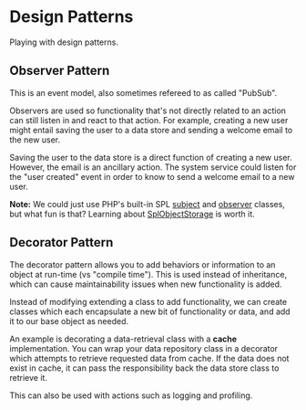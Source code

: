 # Design Patterns

Playing with design patterns.

## Observer Pattern

This is an event model, also sometimes refereed to as called "PubSub".

Observers are used so functionality that's not directly related to an action can still listen in and react to that action. For example, creating a new user might entail saving the user to a data store and sending a welcome email to the new user.

Saving the user to the data store is a direct function of creating a new user. However, the email is an ancillary action.  The system service could listen for the "user created" event in order to know to send a welcome email to a new user.

**Note:** We could just use PHP's built-in SPL [subject](http://de.php.net/manual/en/class.splsubject.php) and [observer](http://de.php.net/manual/en/class.splobserver.php) classes, but what fun is that? Learning about [SplObjectStorage](http://de.php.net/manual/en/class.splobjectstorage.php) is worth it.

## Decorator Pattern

The decorator pattern allows you to add behaviors or information to an object at run-time (vs "compile time"). This is used instead of inheritance, which can cause maintainability issues when new functionality is added.

Instead of modifying extending a class to add functionality, we can create classes which each encapsulate a new bit of functionality or data, and add it to our base object as needed.

An example is decorating a data-retrieval class with a **cache** implementation. You can wrap your data repository class in a decorator which attempts to retrieve requested data from cache. If the data does not exist in cache, it can pass the responsibility back the data store class to retrieve it.

This can also be used with actions such as logging and profiling.
